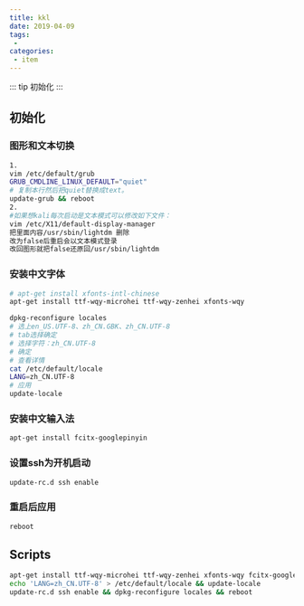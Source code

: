 ```yaml
---
title: kkl
date: 2019-04-09
tags:
 - 
categories:
 - item
---
```


::: tip
初始化
:::
## 初始化
### 图形和文本切换
```bash
1.
vim /etc/default/grub
GRUB_CMDLINE_LINUX_DEFAULT="quiet"
# 复制本行然后把quiet替换成text。
update-grub && reboot
2.
#如果想kali每次启动是文本模式可以修改如下文件：
vim /etc/X11/default-display-manager
把里面内容/usr/sbin/lightdm 删除
改为false后重启会以文本模式登录
改回图形就把false还原回/usr/sbin/lightdm
```
### 安装中文字体
```bash
# apt-get install xfonts-intl-chinese
apt-get install ttf-wqy-microhei ttf-wqy-zenhei xfonts-wqy

dpkg-reconfigure locales
# 选上en_US.UTF-8、zh_CN.GBK、zh_CN.UTF-8
# tab选择确定
# 选择字符：zh_CN.UTF-8
# 确定
# 查看详情
cat /etc/default/locale 
LANG=zh_CN.UTF-8
# 应用
update-locale
```
### 安装中文输入法
```bash
apt-get install fcitx-googlepinyin
```
### 设置ssh为开机启动
```bash
update-rc.d ssh enable
```
### 重启后应用
```bash
reboot
```

## Scripts
```bash
apt-get install ttf-wqy-microhei ttf-wqy-zenhei xfonts-wqy fcitx-googlepinyin -y
echo 'LANG=zh_CN.UTF-8' > /etc/default/locale && update-locale
update-rc.d ssh enable && dpkg-reconfigure locales && reboot
```

